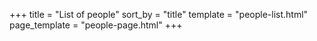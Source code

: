 +++
title = "List of people"
sort_by = "title"
template = "people-list.html"
page_template = "people-page.html"
+++
